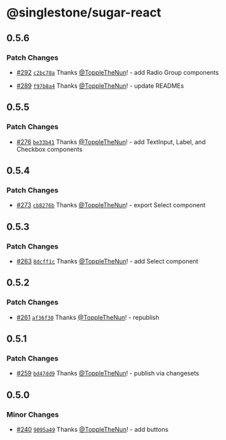 # @singlestone/sugar-react

## 0.5.6

### Patch Changes

- [#292](https://github.com/singlestone/sugar/pull/292) [`c2bc78a`](https://github.com/singlestone/sugar/commit/c2bc78aed2dc5fefd5ca4abf641090d2839f4262) Thanks [@ToppleTheNun](https://github.com/ToppleTheNun)! - add Radio Group components

- [#289](https://github.com/singlestone/sugar/pull/289) [`f97b8a4`](https://github.com/singlestone/sugar/commit/f97b8a44dfc724116ff35afe4082040da9d4133d) Thanks [@ToppleTheNun](https://github.com/ToppleTheNun)! - update READMEs

## 0.5.5

### Patch Changes

- [#276](https://github.com/singlestone/sugar/pull/276) [`be33b41`](https://github.com/singlestone/sugar/commit/be33b41bb5aa11c8a94681622445f0bff2a86950) Thanks [@ToppleTheNun](https://github.com/ToppleTheNun)! - add TextInput, Label, and Checkbox components

## 0.5.4

### Patch Changes

- [#273](https://github.com/singlestone/sugar/pull/273) [`cb8276b`](https://github.com/singlestone/sugar/commit/cb8276bddacd15b6fbe2ba24a21d5926681150c8) Thanks [@ToppleTheNun](https://github.com/ToppleTheNun)! - export Select component

## 0.5.3

### Patch Changes

- [#263](https://github.com/singlestone/sugar/pull/263) [`8dcff1c`](https://github.com/singlestone/sugar/commit/8dcff1c0aa37b42aa9aeb1f50c95b563203bfa7c) Thanks [@ToppleTheNun](https://github.com/ToppleTheNun)! - add Select component

## 0.5.2

### Patch Changes

- [#261](https://github.com/singlestone/sugar/pull/261) [`af36f30`](https://github.com/singlestone/sugar/commit/af36f30899d2b2ad687d0d8aeecebbf7c9f64225) Thanks [@ToppleTheNun](https://github.com/ToppleTheNun)! - republish

## 0.5.1

### Patch Changes

- [#259](https://github.com/singlestone/sugar/pull/259) [`bd47dd9`](https://github.com/singlestone/sugar/commit/bd47dd93122b78b6a1ad76b6250bc3ca1efd8b5d) Thanks [@ToppleTheNun](https://github.com/ToppleTheNun)! - publish via changesets

## 0.5.0

### Minor Changes

- [#240](https://github.com/singlestone/sugar/pull/240) [`9095a49`](https://github.com/singlestone/sugar/commit/9095a499d7dd968844c4175847f12d0b329025c3) Thanks [@ToppleTheNun](https://github.com/ToppleTheNun)! - add buttons
